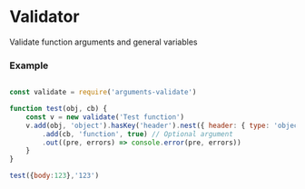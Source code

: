 # Validator
 Validate function arguments and general variables

### Example

```javascript

const validate = require('arguments-validate')

function test(obj, cb) {
    const v = new validate('Test function')
    v.add(obj, 'object').hasKey('header').nest({ header: { type: 'object' } })
        .add(cb, 'function', true) // Optional argument
        .out((pre, errors) => console.error(pre, errors))
    }
}

test({body:123},'123')
```